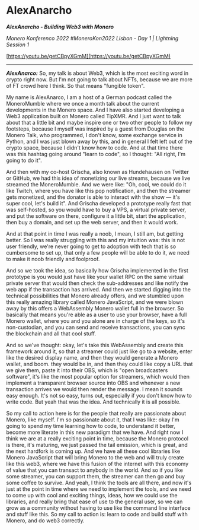 # AlexAnarcho

_**AlexAnarcho - Building Web3 with Monero**_

_Monero Konferenco 2022 #MoneroKon2022 Lisbon - Day 1 | Lightning Session 1_

[https://youtu.be/getCBpyXGmM](https://youtu.be/getCBpyXGmM)

---

_**AlexAnarco:**_ So, my talk is about Web3, which is the most exciting word in crypto right now. But I'm not going to talk about NFTs, because we are more of FT crowd here I think. So that means "fungible token".

My name is AlexAnarco, I am a host of a German podcast called the MoneroMumble where we once a month talk about the current developments in the Monero space. And I have also started developing a Web3 application built on Monero called TipXMR. And I just want to talk about that a little bit and maybe inspire one or two other people to follow my footsteps, because I myself was inspired by a guest from Douglas on the Monero Talk, who programmed, I don't know, some exchange service in Python, and I was just blown away by this, and in general I felt left out of the crypto space, because I didn't know how to code. And at that time there was this hashtag going around "learn to code", so I thought: "All right, I'm going to do it".

And then with my co-host Grischa, also known as Hundehausen on Twitter or GitHub, we had this idea of monetizing our live streams, because we live streamed the MoneroMumble. And we were like: "Oh, cool, we could do it like Twitch, where you have like this pop notification, and then the streamer gets monetized, and the donator is able to interact with the show — it's super cool, let's build it". And Grischa developed a prototype really fast that was self-hosted, so you would have to buy a VPS, a virtual private server, and put the software on there, configure it a little bit, start the application, then buy a domain, and set up the web server, and then it would work.

And at that point in time I was really a noob, I mean, I still am, but getting better. So I was really struggling with this and my intuition was: this is not user friendly, we're never going to get to adoption with tech that is so cumbersome to set up, that only a few people will be able to do it, we need to make it noob friendly and foolproof.

And so we took the idea, so basically how Grischa implemented in the first prototype is you would just have like your wallet RPC on the same virtual private server that would then check the sub-addresses and like notify the web app if the transaction has arrived. And then we started digging into the technical possibilities that Monero already offers, and we stumbled upon this really amazing library called Monero JavaScript, and we were blown away by this offers a WebAssembly Monero wallet full in the browser. So basically that means you're able as a user to use your browser, have a full Monero wallet, where you and you alone are in charge of the keys, so it's non-custodian, and you can send and receive transactions, you can sync the blockchain and all that cool stuff.

And so we've thought: okay, let's take this WebAssembly and create this framework around it, so that a streamer could just like go to a website, enter like the desired display name, and then they would generate a Monero wallet, and boom. they would be in, and then they could like copy a URL that we give them, paste it into their OBS, which is "open broadcasters software", it's like the most popular option for streamers, which would then implement a transparent browser source into OBS and whenever a new transaction arrives we would then render the message. I mean it sounds easy enough. It's not so easy, turns out, especially if you don't know how to write code. But yeah that was the idea. And technically it is all possible.

So my call to action here is for the people that really are passionate about Monero, like myself. I'm so passionate about it, that I was like: okay I'm going to spend my time learning how to code, to understand it better, become more literate in this new paradigm that we have. And right now I think we are at a really exciting point in time, because the Monero protocol is there, it's maturing, we just passed the tail emission, which is great, and the next hardfork is coming up. And we have all these cool libraries like Monero JavaScript that will bring Monero to the web and will truly create like this web3, where we have this fusion of the internet with this economy of value that you can transact to anybody in the world. And so if you like some streamer, you can support them, the streamer can then go and buy some coffee to survive. And yeah, I think the tools are all there, and now it's just at the point in time where we need to implement the tools, and we need to come up with cool and exciting things, ideas, how we could use the libraries, and really bring that ease of use to the general user, so we can grow as a community without having to use like the command line interface and stuff like this. So my call to action is: learn to code and build stuff with Monero, and do web3 correctly.
